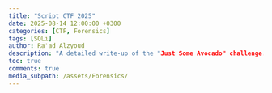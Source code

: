 ```yaml
---
title: "Script CTF 2025"
date: 2025-08-14 12:00:00 +0300
categories: [CTF, Forensics]
tags: [SQLi]
author: Ra'ad Alzyoud
description: "A detailed write-up of the "Just Some Avocado" challenge."
toc: true
comments: true
media_subpath: /assets/Forensics/
---
```

